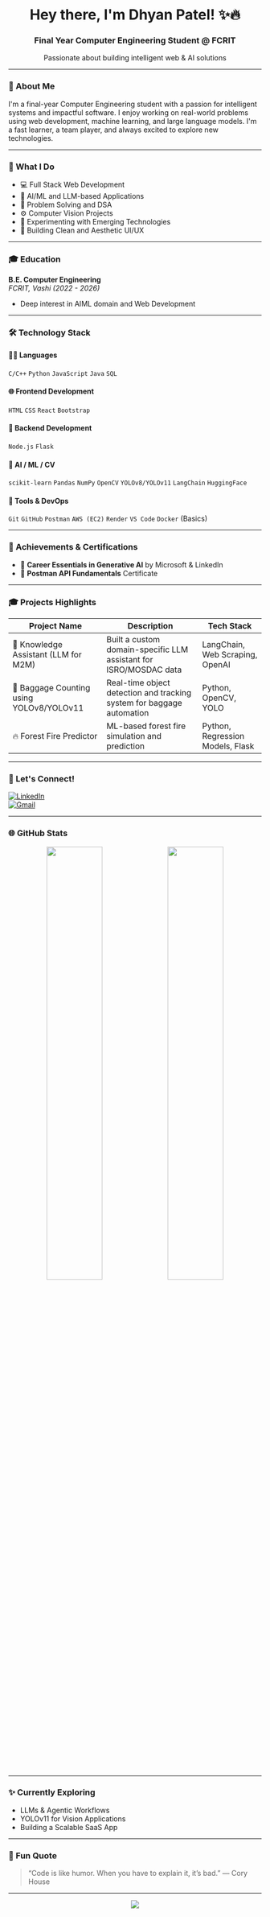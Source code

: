 <h1 align="center">Hey there, I'm Dhyan Patel! ✨🔥</h1>
<h3 align="center">Final Year Computer Engineering Student @ FCRIT</h3>
<p align="center">Passionate about building intelligent web & AI solutions</p>

---

### 👋 About Me
I'm a final-year Computer Engineering student with a passion for intelligent systems and impactful software. I enjoy working on real-world problems using web development, machine learning, and large language models. I'm a fast learner, a team player, and always excited to explore new technologies.

---

### 🔧 What I Do
- 💻 Full Stack Web Development  
- 🤖 AI/ML and LLM-based Applications  
- 🎯 Problem Solving and DSA  
- ⚙️ Computer Vision Projects  
- 🧪 Experimenting with Emerging Technologies  
- 🎨 Building Clean and Aesthetic UI/UX  

---

### 🎓 Education
**B.E. Computer Engineering**  
_FCRIT, Vashi (2022 - 2026)_  
- Deep interest in AIML domain and Web Development

---

### 🛠️ Technology Stack

#### 👨‍💻 Languages  
`C/C++` `Python` `JavaScript` `Java` `SQL`

#### 🌐 Frontend Development  
`HTML` `CSS` `React` `Bootstrap`

#### 🚀 Backend Development  
`Node.js` `Flask`

#### 🧠 AI / ML / CV  
`scikit-learn` `Pandas` `NumPy` `OpenCV` `YOLOv8/YOLOv11` `LangChain` `HuggingFace`

#### 🧰 Tools & DevOps  
`Git` `GitHub` `Postman` `AWS (EC2)` `Render` `VS Code` `Docker` (Basics)

---

### 🌟 Achievements & Certifications
- 📅 **Career Essentials in Generative AI** by Microsoft & LinkedIn  
- 🔧 **Postman API Fundamentals** Certificate  

---

### 🎓 Projects Highlights
| Project Name | Description | Tech Stack |
|-------------|-------------|------------|
| 🧹 Knowledge Assistant (LLM for M2M) | Built a custom domain-specific LLM assistant for ISRO/MOSDAC data | LangChain, Web Scraping, OpenAI |
| 🧳 Baggage Counting using YOLOv8/YOLOv11 | Real-time object detection and tracking system for baggage automation | Python, OpenCV, YOLO |
| 🔥 Forest Fire Predictor | ML-based forest fire simulation and prediction | Python, Regression Models, Flask |

---

### 📢 Let's Connect!
[![LinkedIn](https://img.shields.io/badge/-LinkedIn-blue?style=flat-square&logo=linkedin)](https://www.linkedin.com/in/dhyan-patel-b5a23028a/)  
[![Gmail](https://img.shields.io/badge/-Gmail-red?style=flat-square&logo=gmail&logoColor=white)](mailto:dhyanbpatel2005@gmail.com)

---

### 🌐 GitHub Stats
<p align="center">
  <img src="https://github-readme-stats.vercel.app/api?username=dhyanpatel18&show_icons=true&theme=radical" width="47%" />
  <img src="https://github-readme-stats.vercel.app/api/top-langs/?username=dhyanpatel18&layout=compact&theme=radical" width="47%" />
</p>

---

### ✨ Currently Exploring
- LLMs & Agentic Workflows  
- YOLOv11 for Vision Applications  
- Building a Scalable SaaS App  

---

### 🎨 Fun Quote
> “Code is like humor. When you have to explain it, it’s bad.” — Cory House

---

<p align="center">
  <img src="https://readme-typing-svg.demolab.com?font=Fira+Code&duration=3000&pause=1000&color=F7549C&center=true&vCenter=true&width=435&lines=Always+Learning+Something+New...;Creating+Impactful+Tech...;Let's+Connect+and+Build+Together!"/>
</p>
